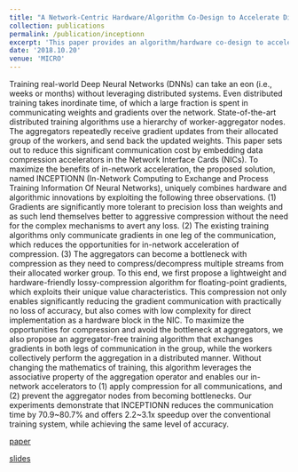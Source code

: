 ```yaml
---
title: "A Network-Centric Hardware/Algorithm Co-Design to Accelerate Distributed Training of Deep Neural Networks"
collection: publications
permalink: /publication/inceptionn
excerpt: 'This paper provides an algorithm/hardware co-design to accelerate gradient aggregation in distributed deep learning training. [paper](https://doi.org/10.1109/MICRO.2018.00023) [slides](https://YifanYuan3.github.io/files/inceptionn.pptx)'
date: '2018.10.20'
venue: 'MICRO'
---
```

Training real-world Deep Neural Networks (DNNs) can take an eon (i.e., weeks or months) without leveraging distributed systems. Even distributed training takes inordinate time, of which a large fraction is spent in communicating weights and gradients over the network. State-of-the-art distributed training algorithms use a hierarchy of worker-aggregator nodes. The aggregators repeatedly receive gradient updates from their allocated group of the workers, and send back the updated weights. This paper sets out to reduce this significant communication cost by embedding data compression accelerators in the Network Interface Cards (NICs). To maximize the benefits of in-network acceleration, the proposed solution, named INCEPTIONN (In-Network Computing to Exchange and Process Training Information Of Neural Networks), uniquely combines hardware and algorithmic innovations by exploiting the following three observations. (1) Gradients are significantly more tolerant to precision loss than weights and as such lend themselves better to aggressive compression without the need for the complex mechanisms to avert any loss. (2) The existing training algorithms only communicate gradients in one leg of the communication, which reduces the opportunities for in-network acceleration of compression. (3) The aggregators can become a bottleneck with compression as they need to compress/decompress multiple streams from their allocated worker group. To this end, we first propose a lightweight and hardware-friendly lossy-compression algorithm for floating-point gradients, which exploits their unique value characteristics. This compression not only enables significantly reducing the gradient communication with practically no loss of accuracy, but also comes with low complexity for direct implementation as a hardware block in the NIC. To maximize the opportunities for compression and avoid the bottleneck at aggregators, we also propose an aggregator-free training algorithm that exchanges gradients in both legs of communication in the group, while the workers collectively perform the aggregation in a distributed manner. Without changing the mathematics of training, this algorithm leverages the associative property of the aggregation operator and enables our in-network accelerators to (1) apply compression for all communications, and (2) prevent the aggregator nodes from becoming bottlenecks. Our experiments demonstrate that INCEPTIONN reduces the communication time by 70.9~80.7% and offers 2.2~3.1x speedup over the conventional training system, while achieving the same level of accuracy.

[paper](https://doi.org/10.1109/MICRO.2018.00023)

[slides](https://YifanYuan3.github.io/files/inceptionn.pptx)